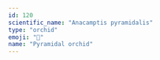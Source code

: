 ```yaml
---
id: 120
scientific_name: "Anacamptis pyramidalis"
type: "orchid"
emoji: "🌸"
name: "Pyramidal orchid"
---
```

